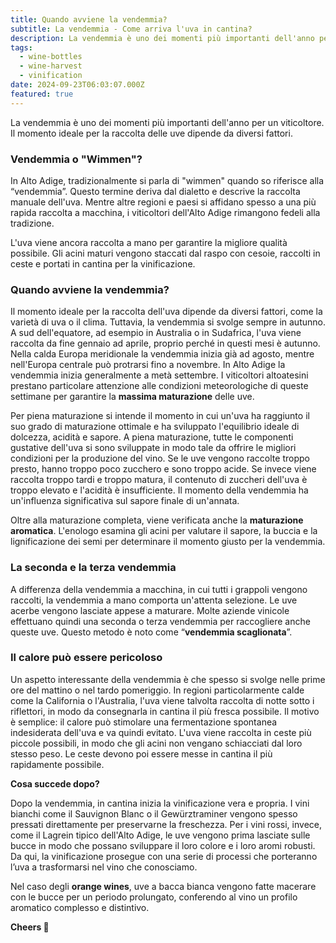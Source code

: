```yaml
---
title: Quando avviene la vendemmia?
subtitle: La vendemmia - Come arriva l'uva in cantina?
description: La vendemmia è uno dei momenti più importanti dell'anno per un viticoltore. Il momento ideale per la raccolta delle uve dipende da diversi fattori.
tags:
  - wine-bottles
  - wine-harvest
  - vinification
date: 2024-09-23T06:03:07.000Z
featured: true
---
```


La vendemmia è uno dei momenti più importanti dell'anno per un viticoltore. Il momento ideale per la raccolta delle uve dipende da diversi fattori.

### **Vendemmia o "Wimmen"?**

In Alto Adige, tradizionalmente si parla di "wimmen" quando so riferisce alla “vendemmia”. Questo termine deriva dal dialetto e descrive la raccolta manuale dell'uva. Mentre altre regioni e paesi si affidano spesso a una più rapida raccolta a macchina, i viticoltori dell'Alto Adige rimangono fedeli alla tradizione.

L'uva viene ancora raccolta a mano per garantire la migliore qualità possibile. Gli acini maturi vengono staccati dal raspo con cesoie, raccolti in ceste e portati in cantina per la vinificazione.

### **Quando avviene la vendemmia?**

Il momento ideale per la raccolta dell'uva dipende da diversi fattori, come la varietà di uva o il clima. Tuttavia, la vendemmia si svolge sempre in autunno. A sud dell'equatore, ad esempio in Australia o in Sudafrica, l'uva viene raccolta da fine gennaio ad aprile, proprio perché in questi mesi è autunno. Nella calda Europa meridionale la vendemmia inizia già ad agosto, mentre nell'Europa centrale può protrarsi fino a novembre. In Alto Adige la vendemmia inizia generalmente a metà settembre. I viticoltori altoatesini prestano particolare attenzione alle condizioni meteorologiche di queste settimane per garantire la **massima maturazione** delle uve.

Per piena maturazione si intende il momento in cui un'uva ha raggiunto il suo grado di maturazione ottimale e ha sviluppato l'equilibrio ideale di dolcezza, acidità e sapore. A piena maturazione, tutte le componenti gustative dell'uva si sono sviluppate in modo tale da offrire le migliori condizioni per la produzione del vino. Se le uve vengono raccolte troppo presto, hanno troppo poco zucchero e sono troppo acide. Se invece viene raccolta troppo tardi e troppo matura, il contenuto di zuccheri dell'uva è troppo elevato e l'acidità è insufficiente. Il momento della vendemmia ha un'influenza significativa sul sapore finale di un'annata.

Oltre alla maturazione completa, viene verificata anche la **maturazione aromatica**. L'enologo esamina gli acini per valutare il sapore, la buccia e la lignificazione dei semi per determinare il momento giusto per la vendemmia.

### **La seconda e la terza vendemmia**

A differenza della vendemmia a macchina, in cui tutti i grappoli vengono raccolti, la vendemmia a mano comporta un'attenta selezione. Le uve acerbe vengono lasciate appese a maturare. Molte aziende vinicole effettuano quindi una seconda o terza vendemmia per raccogliere anche queste uve. Questo metodo è noto come “**vendemmia scaglionata**”.

### **Il calore può essere pericoloso**

Un aspetto interessante della vendemmia è che spesso si svolge nelle prime ore del mattino o nel tardo pomeriggio. In regioni particolarmente calde come la California o l'Australia, l'uva viene talvolta raccolta di notte sotto i riflettori, in modo da consegnarla in cantina il più fresca possibile. Il motivo è semplice: il calore può stimolare una fermentazione spontanea indesiderata dell'uva e va quindi evitato. L'uva viene raccolta in ceste più piccole possibili, in modo che gli acini non vengano schiacciati dal loro stesso peso. Le ceste devono poi essere messe in cantina il più rapidamente possibile.

**Cosa succede dopo?**

Dopo la vendemmia, in cantina inizia la vinificazione vera e propria. I vini bianchi come il Sauvignon Blanc o il Gewürztraminer vengono spesso pressati direttamente per preservarne la freschezza. Per i vini rossi, invece, come il Lagrein tipico dell'Alto Adige, le uve vengono prima lasciate sulle bucce in modo che possano sviluppare il loro colore e i loro aromi robusti. Da qui, la vinificazione prosegue con una serie di processi che porteranno l’uva a trasformarsi nel vino che conosciamo.

Nel caso degli **orange wines**, uve a bacca bianca vengono fatte macerare con le bucce per un periodo prolungato, conferendo al vino un profilo aromatico complesso e distintivo.

**Cheers 🍷**
